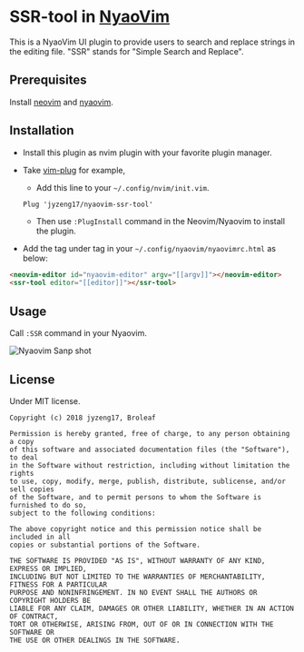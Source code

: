 # SSR-tool in [NyaoVim](https://github.com/rhysd/NyaoVim)

This is a NyaoVim UI plugin to provide users to search and replace strings in the editing file. "SSR" stands for "Simple Search and Replace".

## Prerequisites
Install [neovim](https://github.com/neovim/neovim) and [nyaovim](https://github.com/rhysd/NyaoVim).

## Installation

* Install this plugin as nvim plugin with your favorite plugin manager.
* Take [vim-plug](https://github.com/junegunn/vim-plug) for example,
    * Add this line to your `~/.config/nvim/init.vim`.
    ```vim
    Plug 'jyzeng17/nyaovim-ssr-tool'
    ```
    * Then use `:PlugInstall` command in the Neovim/Nyaovim to install the plugin.

* Add the <ssr-tool> tag under <neovim-editor> tag in your `~/.config/nyaovim/nyaovimrc.html` as below:
```html
<neovim-editor id="nyaovim-editor" argv="[[argv]]"></neovim-editor>
<ssr-tool editor="[[editor]]"></ssr-tool>
```

## Usage

Call `:SSR` command in your Nyaovim.

![Nyaovim Sanp shot](https://i.imgur.com/OjCAnjk.png)

## License
Under MIT license.

```
Copyright (c) 2018 jyzeng17, Broleaf

Permission is hereby granted, free of charge, to any person obtaining a copy
of this software and associated documentation files (the "Software"), to deal
in the Software without restriction, including without limitation the rights
to use, copy, modify, merge, publish, distribute, sublicense, and/or sell copies
of the Software, and to permit persons to whom the Software is furnished to do so,
subject to the following conditions:

The above copyright notice and this permission notice shall be included in all
copies or substantial portions of the Software.

THE SOFTWARE IS PROVIDED "AS IS", WITHOUT WARRANTY OF ANY KIND, EXPRESS OR IMPLIED,
INCLUDING BUT NOT LIMITED TO THE WARRANTIES OF MERCHANTABILITY, FITNESS FOR A PARTICULAR
PURPOSE AND NONINFRINGEMENT. IN NO EVENT SHALL THE AUTHORS OR COPYRIGHT HOLDERS BE
LIABLE FOR ANY CLAIM, DAMAGES OR OTHER LIABILITY, WHETHER IN AN ACTION OF CONTRACT,
TORT OR OTHERWISE, ARISING FROM, OUT OF OR IN CONNECTION WITH THE SOFTWARE OR
THE USE OR OTHER DEALINGS IN THE SOFTWARE.
```
